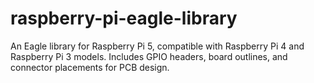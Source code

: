 # raspberry-pi-eagle-library
An Eagle library for Raspberry Pi 5, compatible with Raspberry Pi 4 and Raspberry Pi 3 models. Includes GPIO headers, board outlines, and connector placements for PCB design.

